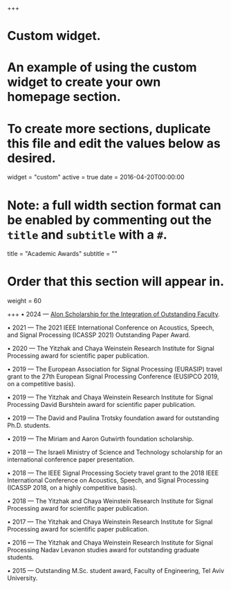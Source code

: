 +++
# Custom widget.
# An example of using the custom widget to create your own homepage section.
# To create more sections, duplicate this file and edit the values below as desired.
widget = "custom"
active = true
date = 2016-04-20T00:00:00

# Note: a full width section format can be enabled by commenting out the `title` and `subtitle` with a `#`.
title = "Academic Awards"
subtitle = ""

# Order that this section will appear in.
weight = 60

+++
• 2024 — [Alon Scholarship for the Integration of Outstanding Faculty](https://che.org.il/en/scholarships-integration-outstanding-faculty/).

• 2021 — The 2021 IEEE International Conference on Acoustics, Speech, and Signal Processing (ICASSP 2021) Outstanding Paper Award.

• 2020 — The Yitzhak and Chaya Weinstein Research Institute for Signal Processing award for scientific paper publication.

• 2019 — The European Association for Signal Processing (EURASIP) travel grant to the 27th European Signal Processing Conference (EUSIPCO 2019, on a competitive basis).

• 2019 — The Yitzhak and Chaya Weinstein Research Institute for Signal Processing David Burshtein award for scientific paper publication.

• 2019 — The David and Paulina Trotsky foundation award for outstanding Ph.D. students.

• 2019 — The Miriam and Aaron Gutwirth foundation scholarship.

• 2018 — The Israeli Ministry of Science and Technology scholarship for an international conference paper presentation.

• 2018 — The IEEE Signal Processing Society travel grant to the 2018 IEEE International Conference on Acoustics, Speech, and Signal Processing (ICASSP 2018, on a highly competitive basis).

• 2018 — The Yitzhak and Chaya Weinstein Research Institute for Signal Processing award for scientific paper publication.

• 2017 — The Yitzhak and Chaya Weinstein Research Institute for Signal Processing award for scientific paper publication.

• 2016 — The Yitzhak and Chaya Weinstein Research Institute for Signal Processing Nadav Levanon studies award for outstanding graduate students.

• 2015 — Outstanding M.Sc. student award, Faculty of Engineering, Tel Aviv University.
